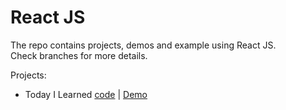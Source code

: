 # React JS
The repo contains projects, demos and example using React JS.  
Check branches for more details.

Projects:
- Today I Learned [code](https://github.com/locateganesh/react/tree/today-i-learned) | [Demo](https://facts-react-app.netlify.app/)
